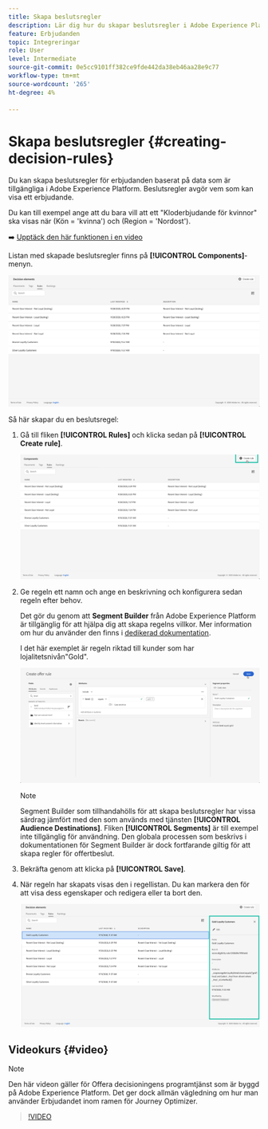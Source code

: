 ```yaml
---
title: Skapa beslutsregler
description: Lär dig hur du skapar beslutsregler i Adobe Experience Platform.
feature: Erbjudanden
topic: Integreringar
role: User
level: Intermediate
source-git-commit: 0e5cc9101ff382ce9fde442da38eb46aa28e9c77
workflow-type: tm+mt
source-wordcount: '265'
ht-degree: 4%

---
```


# Skapa beslutsregler {#creating-decision-rules}

Du kan skapa beslutsregler för erbjudanden baserat på data som är tillgängliga i Adobe Experience Platform. Beslutsregler avgör vem som kan visa ett erbjudande.

Du kan till exempel ange att du bara vill att ett &quot;Kloderbjudande för kvinnor&quot; ska visas när (Kön = &#39;kvinna&#39;) och (Region = &#39;Nordost&#39;).

➡️ [Upptäck den här funktionen i en video](#video)

Listan med skapade beslutsregler finns på **[!UICONTROL Components]**-menyn.

![](../../assets/decision_rules_list.png)

Så här skapar du en beslutsregel:

1. Gå till fliken **[!UICONTROL Rules]** och klicka sedan på **[!UICONTROL Create rule]**.

   ![](../../assets/offers_decision_rule_creation.png)

1. Ge regeln ett namn och ange en beskrivning och konfigurera sedan regeln efter behov.

   Det gör du genom att **Segment Builder** från Adobe Experience Platform är tillgänglig för att hjälpa dig att skapa regelns villkor. Mer information om hur du använder den finns i [dedikerad dokumentation](https://experienceleague.adobe.com/docs/experience-platform/segmentation/ui/segment-builder.html).

   I det här exemplet är regeln riktad till kunder som har lojalitetsnivån&quot;Gold&quot;.

   ![](../../assets/offers_decision_rule_creation_segment.png)

   >[!NOTE]
   >
   >Segment Builder som tillhandahölls för att skapa beslutsregler har vissa särdrag jämfört med den som används med tjänsten **[!UICONTROL Audience Destinations]**. Fliken **[!UICONTROL Segments]** är till exempel inte tillgänglig för användning. Den globala processen som beskrivs i dokumentationen för Segment Builder är dock fortfarande giltig för att skapa regler för offertbeslut.

1. Bekräfta genom att klicka på **[!UICONTROL Save]**.

1. När regeln har skapats visas den i regellistan. Du kan markera den för att visa dess egenskaper och redigera eller ta bort den.

   ![](../../assets/rule_created.png)

## Videokurs {#video}

>[!NOTE]
>
>Den här videon gäller för Offera decisioningens programtjänst som är byggd på Adobe Experience Platform. Det ger dock allmän vägledning om hur man använder Erbjudandet inom ramen för Journey Optimizer.

>[!VIDEO](https://video.tv.adobe.com/v/329373?quality=12)
